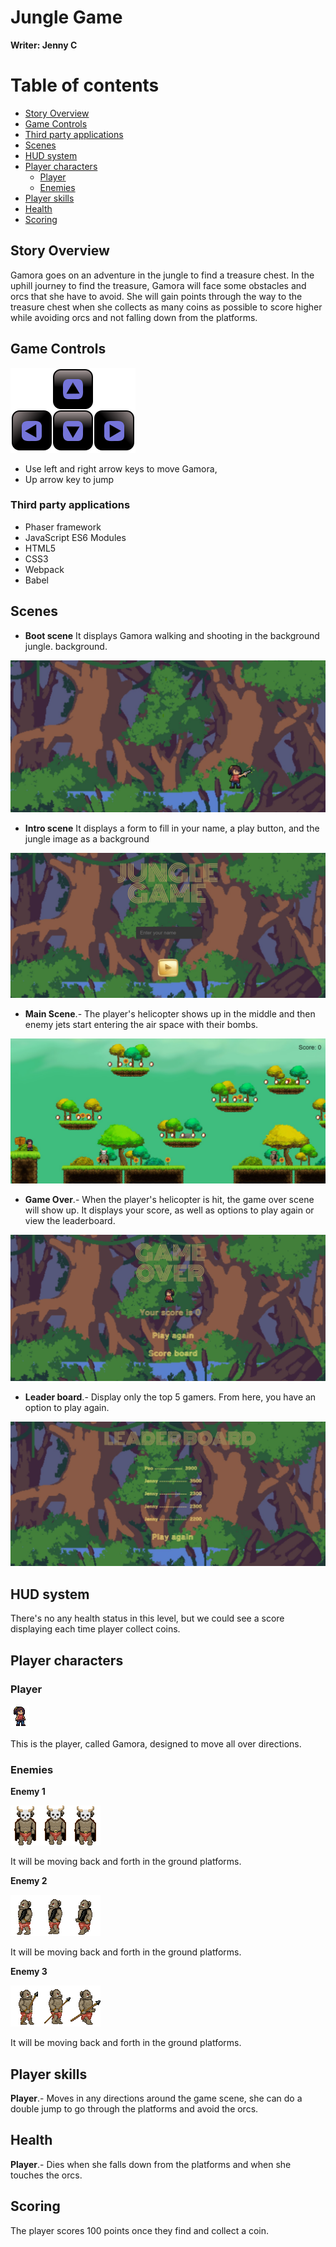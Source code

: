 # Jungle Game

**Writer: Jenny C**

# Table of contents

- [Story Overview](#Story-Overview)
- [Game Controls](#Game-Controls)
- [Third party applications](#Third-party-applications)
- [Scenes](#Scenes)
- [HUD system](#HUD-system)
- [Player characters](#Player-characters)
  - [Player](#Player)
  - [Enemies](#Enemies)
- [Player skills](#Player-skills)
- [Health](#Health)
- [Scoring](#Scoring)

## Story Overview

Gamora goes on an adventure in the jungle to find a treasure chest. In the uphill journey to find the treasure, Gamora will face some obstacles and orcs that she have to avoid. She will gain points through the way to the treasure chest when she collects as many coins as possible to score higher while avoiding orcs and not falling down from the platforms.

## Game Controls

![image](./src/assets/arrow_keys.svg)

- Use left and right arrow keys to move Gamora,
- Up arrow key to jump
  
### Third party applications

- Phaser framework
- JavaScript ES6 Modules
- HTML5
- CSS3
- Webpack
- Babel


## Scenes

- **Boot scene** It displays Gamora walking and shooting in the background jungle. background.

![Boot Screenshot](./src/assets/boot-scene.jpg)

- **Intro scene** It displays a form to fill in your name, a play button, and the jungle image as a background

![Intro Screenshot](./src/assets/intro-scene.jpg)

- **Main Scene**.- The player's helicopter shows up in the middle and then enemy jets start entering the air space with their bombs.

![Main Screenshot](./src/assets/main-scene.jpg)

- **Game Over**.- When the player's helicopter is hit, the game over scene will show up. It displays your score, as well as options to play again or view the leaderboard.

![GameOver Screenshot](./src/assets/gameOver-scene.jpg)

- **Leader board**.- Display only the top 5 gamers. From here, you have an option to play again.

![ScoreBoard Screenshot](./src/assets/scoreBoard-scene.jpg)

## HUD system 
There's no any health status in this level, but we could see a score displaying each time player collect coins.

## Player characters
  ### Player
    
 ![Player's image](./src/assets/player.png)

  This is the player, called Gamora, designed to move all over directions.

  ### Enemies

  **Enemy 1**

 ![Enemy 1 : Orc](./src/assets/orc1.png)

  It will be moving back and forth in the ground platforms.

  **Enemy 2**

 ![Enemy 2 : Orc](./src/assets/orc2.png)

  It will be moving back and forth in the ground platforms.

  **Enemy 3**

 ![Enemy 3 : Orc](./src/assets/orc3.png)

  It will be moving back and forth in the ground platforms.

  
## Player skills


**Player**.- Moves in any directions around the game scene, she can do a double jump to go through the platforms and avoid the orcs.

## Health 

**Player**.- Dies when she falls down from the platforms and when she touches the orcs.

## Scoring

  The player scores 100 points once they find and collect a coin.
